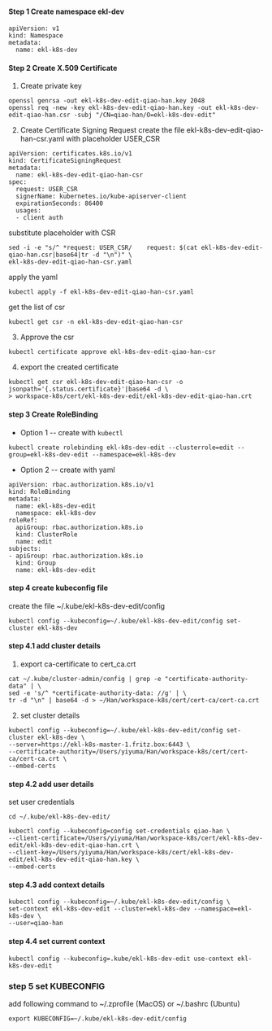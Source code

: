#### Step 1 Create namespace ekl-dev
```
apiVersion: v1
kind: Namespace
metadata:
  name: ekl-k8s-dev
```

#### Step 2 Create X.509 Certificate 
1. Create private key
```
openssl genrsa -out ekl-k8s-dev-edit-qiao-han.key 2048
openssl req -new -key ekl-k8s-dev-edit-qiao-han.key -out ekl-k8s-dev-edit-qiao-han.csr -subj "/CN=qiao-han/O=ekl-k8s-dev-edit"
```

2. Create Certificate Signing Request
create the file ekl-k8s-dev-edit-qiao-han-csr.yaml with placeholder USER_CSR
```
apiVersion: certificates.k8s.io/v1
kind: CertificateSigningRequest
metadata:
  name: ekl-k8s-dev-edit-qiao-han-csr
spec:
  request: USER_CSR
  signerName: kubernetes.io/kube-apiserver-client
  expirationSeconds: 86400
  usages:
  - client auth
```

substitute placeholder with CSR
```
sed -i -e "s/^ *request: USER_CSR/    request: $(cat ekl-k8s-dev-edit-qiao-han.csr|base64|tr -d "\n")" \
ekl-k8s-dev-edit-qiao-han-csr.yaml
```

apply the yaml
```
kubectl apply -f ekl-k8s-dev-edit-qiao-han-csr.yaml
```

get the list of csr
```
kubectl get csr -n ekl-k8s-dev-edit-qiao-han-csr
```

3. Approve the csr
```
kubectl certificate approve ekl-k8s-dev-edit-qiao-han-csr
```

4. export the created certificate
```
kubectl get csr ekl-k8s-dev-edit-qiao-han-csr -o jsonpath='{.status.certificate}'|base64 -d \
> workspace-k8s/cert/ekl-k8s-dev-edit/ekl-k8s-dev-edit-qiao-han.crt
```

#### step 3 Create RoleBinding
- Option 1 -- create with `kubectl`
```
kubectl create rolebinding ekl-k8s-dev-edit --clusterrole=edit --group=ekl-k8s-dev-edit --namespace=ekl-k8s-dev
```

- Option 2 -- create with yaml
```
apiVersion: rbac.authorization.k8s.io/v1
kind: RoleBinding
metadata:
  name: ekl-k8s-dev-edit
  namespace: ekl-k8s-dev
roleRef:
  apiGroup: rbac.authorization.k8s.io
  kind: ClusterRole
  name: edit
subjects:
- apiGroup: rbac.authorization.k8s.io
  kind: Group
  name: ekl-k8s-dev-edit
```

#### step 4 create kubeconfig file
create the file ~/.kube/ekl-k8s-dev-edit/config

```
kubectl config --kubeconfig=~/.kube/ekl-k8s-dev-edit/config set-cluster ekl-k8s-dev
```

#### step 4.1 add cluster details
1. export ca-certificate to cert_ca.crt
```
cat ~/.kube/cluster-admin/config | grep -e "certificate-authority-data" | \
sed -e 's/^ *certificate-authority-data: //g' | \
tr -d "\n" | base64 -d > ~/Han/workspace-k8s/cert/cert-ca/cert-ca.crt
```

2. set cluster details
```
kubectl config --kubeconfig=~/.kube/ekl-k8s-dev-edit/config set-cluster ekl-k8s-dev \
--server=https://ekl-k8s-master-1.fritz.box:6443 \
--certificate-authority=/Users/yiyuma/Han/workspace-k8s/cert/cert-ca/cert-ca.crt \
--embed-certs
```

#### step 4.2 add user details
set user credentials
```
cd ~/.kube/ekl-k8s-dev-edit/

kubectl config --kubeconfig=config set-credentials qiao-han \
--client-certificate=/Users/yiyuma/Han/workspace-k8s/cert/ekl-k8s-dev-edit/ekl-k8s-dev-edit-qiao-han.crt \
--client-key=/Users/yiyuma/Han/workspace-k8s/cert/ekl-k8s-dev-edit/ekl-k8s-dev-edit-qiao-han.key \
--embed-certs
```

#### step 4.3 add context details
```
kubectl config --kubeconfig=~/.kube/ekl-k8s-dev-edit/config \
set-context ekl-k8s-dev-edit --cluster=ekl-k8s-dev --namespace=ekl-k8s-dev \
--user=qiao-han
```

#### step 4.4 set current context
```
kubectl config --kubeconfig=.kube/ekl-k8s-dev-edit use-context ekl-k8s-dev-edit
```

### step 5 set KUBECONFIG
add following command to ~/.zprofile (MacOS) or ~/.bashrc (Ubuntu)
```
export KUBECONFIG=~/.kube/ekl-k8s-dev-edit/config
```
